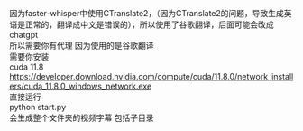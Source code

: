 
因为faster-whisper中使用CTranslate2，（因为CTranslate2的问题，导致生成英语是正常的，翻译成中文是错误的），所以使用了谷歌翻译，后面可能会改成chatgpt        
所以需要你有代理 因为使用的是谷歌翻译       
需要你安装                
cuda 11.8                            
https://developer.download.nvidia.com/compute/cuda/11.8.0/network_installers/cuda_11.8.0_windows_network.exe                
直接运行              
python start.py                        
会生成整个文件夹的视频字幕 包括子目录                   
